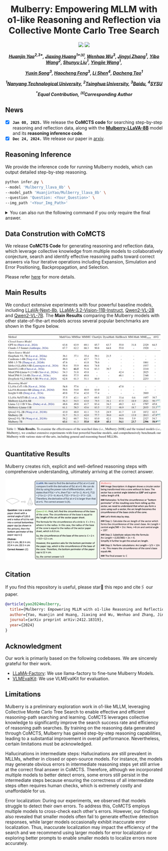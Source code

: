 <div align="center">

<h1> Mulberry: Empowering MLLM with o1-like Reasoning and Reflection via Collective Monte Carlo Tree Search </h1>

<h5 align="center"> 

<a href='https://arxiv.org/abs/2412.18319'><img src='https://img.shields.io/badge/Paper-Arxiv-red'></a>
<a href='https://huggingface.co/HuanjinYao/Mulberry_llava_8b'><img src='https://img.shields.io/badge/%F0%9F%A4%97%20Hugging%20Face-Models-blue'>
<!--<a href='https://huggingface.co/collections/HuanjinYao/denseconnector-66500e173fc8c9f05dc98dea'><img src='https://img.shields.io/badge/%F0%9F%A4%97%20Hugging%20Face-Models-blue'></a>
[![zhihu](https://img.shields.io/badge/-知乎-000000?logo=zhihu&logoColor=0084FF)](https://zhuanlan.zhihu.com/p/700000183)
<a href='https://huggingface.co/spaces/HuanjinYao/DenseConnector-v1.5-8B'><img src='https://img.shields.io/badge/🤗-Open%20In%20Spaces-blue.svg'></a>-->


[Huanjin Yao](https://scholar.google.com/citations?user=pDtsCBQAAAAJ&hl=zh-CN)<sup>2,3*</sup>,
[Jiaxing Huang](https://jxhuang0508.github.io/)<sup>1*✉️</sup>,
[Wenhao Wu](https://whwu95.github.io/)<sup>3</sup>,
[Jingyi Zhang]()<sup>1</sup>,
[Yibo Wang]()<sup>2</sup>,
[Shunyu Liu]()<sup>1</sup>,
[Yingjie Wang]()<sup>1</sup>,

[Yuxin Song]()<sup>3</sup>,
[Haocheng Feng]()<sup>3</sup>,
[Li Shen]()<sup>4</sup>,
[Dacheng Tao]()<sup>1</sup>


<sup>1</sup>[Nanyang Technological University](https://www.ntu.edu.sg/), <sup>2</sup>[Tsinghua University](https://www.tsinghua.edu.cn/en/), <sup>3</sup>[Baidu](https://vis.baidu.com/#/), <sup>4</sup>[SYSU](https://www.sysu.edu.cn/sysuen/)

<sup>*</sup>Equal Contribution,       <sup>✉️</sup>Corresponding Author

</h5>
</div>


## News
- [x] **`Jan 08, 2025.`** We release the **CoMCTS code** for searching step-by-step reasoning and reflection data, along with the [**Mulberry-LLaVA-8B**](https://huggingface.co/HuanjinYao/Mulberry_llava_8b) model and its **reasoning inference code**.
- [x] **`Dec 24, 2024.`** We release our paper in [arxiv](https://arxiv.org/abs/2412.18319).

## Reasoning Inference
We provide the inference code for running Mulberry models, which can output detailed step-by-step reasoning.

```bash
python infer.py \
--model 'Mulberry_llava_8b' \
--model_path 'HuanjinYao/Mulberry_llava_8b' \
--question 'Question: <Your_Question>' \
--img_path '<Your_Img_Path>' 
```


<details>
<summary>You can also run the following command if you only require the final answer.</summary>

```bash
python infer.py \
--model 'Mulberry_llava_8b' \
--model_path 'HuanjinYao/Mulberry_llava_8b' \
--question 'Question: <Your_Question>' \
--img_path '<Your_Img_Path>' \
--only_output_final_answer
```

</details>

## Data Constrution with CoMCTS
We release **CoMCTS Code** for generating reasoning and reflection data, which leverage collective knowledge from multiple models to collaboratively conjecture, search and identify effective reasoning paths toward correct answers via four iterative operations including Expansion, Simulation and Error Positioning, Backpropagation, and Selection.

Please refer [here](https://github.com/HJYao00/Mulberry/tree/main/comcts) for more details.


## Main Results

We conduct extensive experiments with four powerful baseline models, including [LLaVA-Next-8b](https://huggingface.co/llava-hf/llama3-llava-next-8b-hf), [LLaMA-3.2-Vision-11B-Instruct](https://huggingface.co/meta-llama/Llama-3.2-11B-Vision-Instruct), [Qwen2-VL-2B](https://huggingface.co/Qwen/Qwen2-VL-2B-Instruct) and [Qwen2-VL-7B](https://huggingface.co/Qwen/Qwen2-VL-7B-Instruct). The **Main Results** comparing the Mulberry models with other state-of-the-art models across several popular benchmarks are shown in the figure below.

<div align=center>
<img width="650" alt="image" src="figure/main_results.png">
</div>

## Quantitative Results
Mulberry creates rich, explicit and well-defined reasoning steps with comprehensive understanding, ultimately arriving at the correct answer.
<div align=center>
<img width="700" alt="image" src="figure/qualitative_results_reasoning.png">
</div>

## Citation
If you find this repository is useful, please star🌟 this repo and cite🖇️ our paper.
```bibtex
@article{yao2024mulberry,
  title={Mulberry: Empowering MLLM with o1-like Reasoning and Reflection via Collective Monte Carlo Tree Search},
  author={Yao, Huanjin and Huang, Jiaxing and Wu, Wenhao and Zhang, Jingyi and Wang, Yibo and Liu, Shunyu and Wang, Yingjie and Song, Yuxin and Feng, Haocheng and Shen, Li and Tao, Dacheng},
  journal={arXiv preprint arXiv:2412.18319},
  year={2024}
}
```


## Acknowledgment
Our work is primarily based on the following codebases. We are sincerely grateful for their work.
- [LLaMA-Factory](https://github.com/hiyouga/LLaMA-Factory): We use llama-factory to fine-tune Mulberry Models.
- [VLMEvalKit](https://github.com/open-compass/VLMEvalKit): We use VLMEvalKit for evaluation.

## Limitations
Mulberry is a preliminary exploration work in o1-like MLLM, leveraging Collective Monte Carlo Tree Search to enable effective and efficient reasoning-path searching and learning. 
CoMCTS leverages collective knowledge to significantly improve the search success rate and efficiency of reasoning path searches.
By training on the reasoning data generated through CoMCTS, Mulberry has gained step-by-step reasoning capabilities, leading to a substantial improvement in overall performance.
Nevertheless, certain limitations must be acknowledged.

Hallucinations in intermediate steps: Hallucinations are still prevalent in MLLMs, whether in closed or open-source models.
For instance, the models may generate obvious errors in intermediate reasoning steps yet still arrive at the correct final answer in CoMCTS.
Therefore, although we incorporated multiple models to better detect errors, some errors still persist in the intermediate steps because ensuring the correctness of all intermediate steps often requires human checks, which is extremely costly and unaffordable for us.

Error localization: 
During our experiments, we observed that models struggle to detect their own errors. To address this, CoMCTS employs multiple models to cross-check each other's errors.
However, our findings also revealed that smaller models often fail to generate effective detection responses, while larger models occasionally exhibit inaccurate error localization.
Thus, inaccurate localization may impact the efficiency of the search and we recommend using larger models for error localization or exploring better prompts to enable smaller models to localize errors more accurately.

